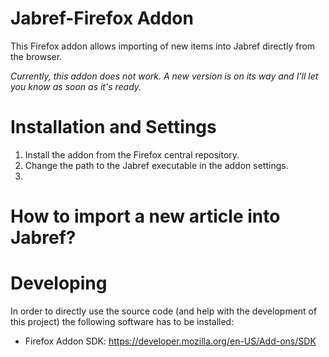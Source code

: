 Jabref-Firefox Addon
====================

This Firefox addon allows importing of new items into Jabref directly from the browser.

_Currently, this addon does not work. A new version is on its way and I'll let you know as soon as it's ready._

Installation and Settings
=========================

1. Install the addon from the Firefox central repository.
2. Change the path to the Jabref executable in the addon settings.
3. 

How to import a new article into Jabref?
========================================




Developing
==========

In order to directly use the source code (and help with the development of this project) the following software has to be installed:

 - Firefox Addon SDK: https://developer.mozilla.org/en-US/Add-ons/SDK
